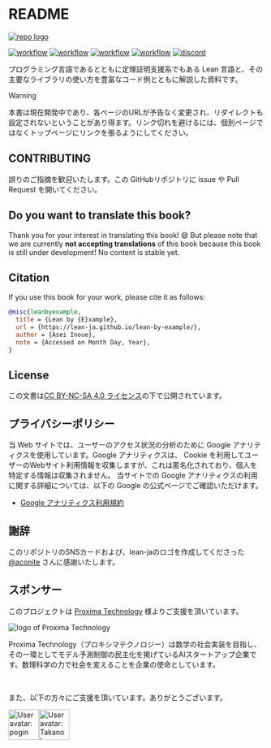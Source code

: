 # README

[![repo logo](./booksrc/image/project_image.png)]()

[![workflow](https://github.com/lean-ja/lean-by-example/actions/workflows/ci.yml/badge.svg)](https://github.com/lean-ja/lean-by-example/blob/main/.github/workflows/ci.yml) [![workflow](https://github.com/lean-ja/lean-by-example/actions/workflows/deploy.yml/badge.svg)](https://github.com/lean-ja/lean-by-example/blob/main/.github/workflows/deploy.yml) [![workflow](https://github.com/lean-ja/lean-by-example/actions/workflows/update.yml/badge.svg)](https://github.com/lean-ja/lean-by-example/blob/main/.github/workflows/update.yml) [![workflow](https://github.com/lean-ja/lean-by-example/actions/workflows/devcontainer.yml/badge.svg)](https://github.com/lean-ja/lean-by-example/blob/main/.github/workflows/devcontainer.yml) [![discord](https://dcbadge.limes.pink/api/server/p32ZfnVawh?style=flat)](https://discord.gg/p32ZfnVawh)

プログラミング言語であるとともに定理証明支援系でもある Lean 言語と、その主要なライブラリの使い方を豊富なコード例とともに解説した資料です。

> [!WARNING]
> 本書は現在開発中であり、各ページのURLが予告なく変更され、リダイレクトも設定されないということがあり得ます。リンク切れを避けるには、個別ページではなくトップページにリンクを張るようにしてください。

## CONTRIBUTING

誤りのご指摘を歓迎いたします。この GitHubリポジトリに issue や Pull Request を開いてください。

## Do you want to translate this book?

Thank you for your interest in translating this book! 😄 But please note that we are currently **not accepting translations** of this book because this book is still under development! No content is stable yet.

## Citation

If you use this book for your work, please cite it as follows:

```bibtex
@misc{leanbyexample,
  title = {Lean by {E}xample},
  url = {https://lean-ja.github.io/lean-by-example/},
  author = {Asei Inoue},
  note = {Accessed on Month Day, Year},
}
```

## License

この文書は[CC BY-NC-SA 4.0 ライセンス](https://creativecommons.org/licenses/by-nc-sa/4.0/deed.ja)の下で公開されています。

## プライバシーポリシー

当 Web サイトでは、ユーザーのアクセス状況の分析のために Google アナリティクスを使用しています。Google アナリティクスは、 Cookie を利用してユーザーのWebサイト利用情報を収集しますが、これは匿名化されており、個人を特定する情報は収集されません。
当サイトでの Google アナリティクスの利用に関する詳細については、以下の Google の公式ページでご確認いただけます。

* [Google アナリティクス利用規約](https://www.google.com/analytics/terms/)

## 謝辞

このリポジトリのSNSカードおよび、lean-jaのロゴを作成してくださった [@aconite](https://github.com/aconite-ac) さんに感謝いたします。

## スポンサー

このプロジェクトは [Proxima Technology](https://proxima-ai-tech.com/) 様よりご支援を頂いています。

![logo of Proxima Technology](./booksrc/image/proxima.inkscape.svg)

Proxima Technology（プロキシマテクノロジー）は数学の社会実装を目指し、その⼀環としてモデル予測制御の民主化を掲げているAIスタートアップ企業です。数理科学の力で社会を変えることを企業の使命としています。

<br/>

また、以下の方々にご支援を頂いています。ありがとうございます。

<!-- sponsors --><a href="https://github.com/pogin503"><img src="https:&#x2F;&#x2F;github.com&#x2F;pogin503.png" width="60px" alt="User avatar: pogin" /></a><a href="https://github.com/hosht"><img src="https:&#x2F;&#x2F;github.com&#x2F;hosht.png" width="60px" alt="User avatar: Takanobu Hoshino" /></a><!-- sponsors -->
